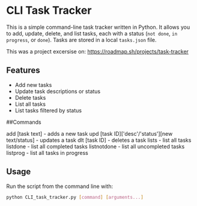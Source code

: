 # CLI Task Tracker

This is a simple command-line task tracker written in Python. It allows you to add, update, delete, and list tasks, each with a status (`not done`, `in progress`, or `done`). Tasks are stored in a local `tasks.json` file.

This was a project excersise on: https://roadmap.sh/projects/task-tracker

## Features

- Add new tasks
- Update task descriptions or status
- Delete tasks
- List all tasks
- List tasks filtered by status

##Commands

add [task text]                                 - adds a new task
upd [task ID]['desc'/'status'][new text/status] - updates a task
dlt [task ID]                                   - deletes a task
lists                                           - list all tasks
listdone                                        - list all completed tasks
listnotdone                                     - list all uncompleted tasks
listprog                                        - list all tasks in progress

## Usage

Run the script from the command line with:

```bash
python CLI_task_tracker.py [command] [arguments...]

